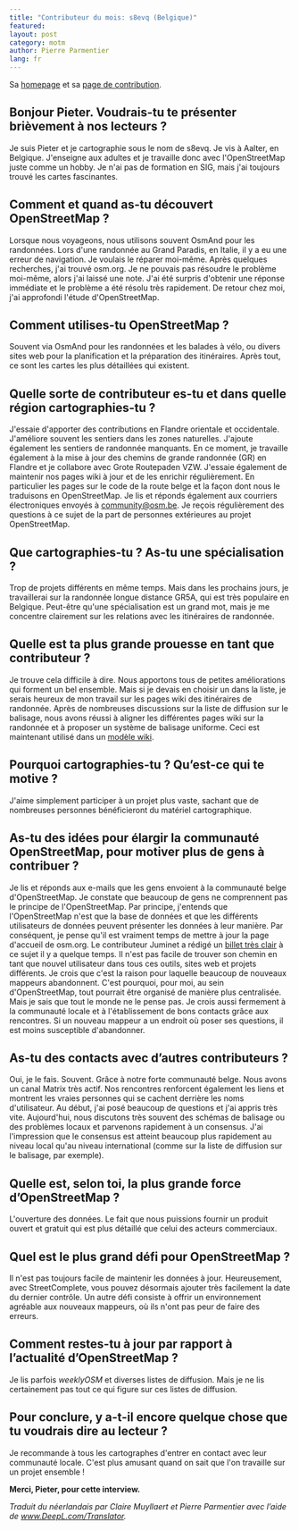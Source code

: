 ```yaml
---
title: "Contributeur du mois: s8evq (Belgique)"
featured:
layout: post
category: motm
author: Pierre Parmentier
lang: fr
---
```


Sa [homepage](https://www.openstreetmap.org/user/s8evq) et sa [page de contribution](https://hdyc.neis-one.org/?s8evq).

## Bonjour Pieter. Voudrais-tu te présenter brièvement à nos lecteurs ?

Je suis Pieter et je cartographie sous le nom de s8evq. Je vis à Aalter, en Belgique. J'enseigne aux adultes et je travaille donc avec l'OpenStreetMap juste comme un hobby. Je n'ai pas de formation en SIG, mais j'ai toujours trouvé les cartes fascinantes.

## Comment et quand as-tu découvert OpenStreetMap ?

Lorsque nous voyageons, nous utilisons souvent OsmAnd pour les randonnées. Lors d'une randonnée au Grand Paradis, en Italie, il y a eu une erreur de navigation. Je voulais le réparer moi-même. Après quelques recherches, j'ai trouvé osm.org. Je ne pouvais pas résoudre le problème moi-même, alors j'ai laissé une note. J'ai été surpris d'obtenir une réponse immédiate et le problème a été résolu très rapidement. De retour chez moi, j'ai approfondi l'étude d'OpenStreetMap.

## Comment utilises-tu OpenStreetMap ?

Souvent via OsmAnd pour les randonnées et les balades à vélo, ou divers sites web pour la planification et la préparation des itinéraires. Après tout, ce sont les cartes les plus détaillées qui existent.

## Quelle sorte de contributeur es-tu et dans quelle région cartographies-tu ?

J'essaie d'apporter des contributions en Flandre orientale et occidentale. J'améliore souvent les sentiers dans les zones naturelles. J'ajoute également les sentiers de randonnée manquants. En ce moment, je travaille également à la mise à jour des chemins de grande randonnée (GR) en Flandre et je collabore avec Grote Routepaden VZW. J'essaie également de maintenir nos pages wiki à jour et de les enrichir régulièrement. En particulier les pages sur le code de la route belge et la façon dont nous le traduisons en OpenStreetMap. Je lis et réponds également aux courriers électroniques envoyés à community@osm.be. Je reçois régulièrement des questions à ce sujet de la part de personnes extérieures au projet OpenStreetMap.

## Que cartographies-tu ? As-tu une spécialisation ?

Trop de projets différents en même temps. Mais dans les prochains jours, je travaillerai sur la randonnée longue distance GR5A, qui est très populaire en Belgique. Peut-être qu'une spécialisation est un grand mot, mais je me concentre clairement sur les relations avec les itinéraires de randonnée.

## Quelle est ta plus grande prouesse en tant que contributeur ?

Je trouve cela difficile à dire. Nous apportons tous de petites améliorations qui forment un bel ensemble. Mais si je devais en choisir un dans la liste, je serais heureux de mon travail sur les pages wiki des itinéraires de randonnée. Après de nombreuses discussions sur la liste de diffusion sur le balisage, nous avons réussi à aligner les différentes pages wiki sur la randonnée et à proposer un système de balisage uniforme. Ceci est maintenant utilisé dans un [modèle wiki](https://wiki.openstreetmap.org/wiki/Hiking#Tags_of_the_relation).

## Pourquoi cartographies-tu ? Qu’est-ce qui te motive ?

J'aime simplement participer à un projet plus vaste, sachant que de nombreuses personnes bénéficieront du matériel cartographique.

## As-tu des idées pour élargir la communauté OpenStreetMap, pour motiver plus de gens à contribuer ?

Je lis et réponds aux e-mails que les gens envoient à la communauté belge d'OpenStreetMap. Je constate que beaucoup de gens ne comprennent pas le principe de l'OpenStreetMap. Par principe, j'entends que l'OpenStreetMap n'est que la base de données et que les différents utilisateurs de données peuvent présenter les données à leur manière. Par conséquent, je pense qu'il est vraiment temps de mettre à jour la page d'accueil de osm.org. Le contributeur Juminet a rédigé un [billet très clair](https://www.openstreetmap.org/user/juminet/diary/391470) à ce sujet il y a quelque temps. Il n'est pas facile de trouver son chemin en tant que nouvel utilisateur dans tous ces outils, sites web et projets différents. Je crois que c'est la raison pour laquelle beaucoup de nouveaux mappeurs abandonnent. C'est pourquoi, pour moi, au sein d'OpenStreetMap, tout pourrait être organisé de manière plus centralisée. Mais je sais que tout le monde ne le pense pas.
Je crois aussi fermement à la communauté locale et à l'établissement de bons contacts grâce aux rencontres. Si un nouveau mappeur a un endroit où poser ses questions, il est moins susceptible d'abandonner.

## As-tu des contacts avec d’autres contributeurs ?

Oui, je le fais. Souvent. Grâce à notre forte communauté belge. Nous avons un canal Matrix très actif. Nos rencontres renforcent également les liens et montrent les vraies personnes qui se cachent derrière les noms d'utilisateur. Au début, j'ai posé beaucoup de questions et j'ai appris très vite. Aujourd'hui, nous discutons très souvent des schémas de balisage ou des problèmes locaux et parvenons rapidement à un consensus. J'ai l'impression que le consensus est atteint beaucoup plus rapidement au niveau local qu'au niveau international (comme sur la liste de diffusion sur le balisage, par exemple).

## Quelle est, selon toi, la plus grande force d’OpenStreetMap ?

L'ouverture des données. Le fait que nous puissions fournir un produit ouvert et gratuit qui est plus détaillé que celui des acteurs commerciaux.

## Quel est le plus grand défi pour OpenStreetMap ?

Il n'est pas toujours facile de maintenir les données à jour. Heureusement, avec StreetComplete, vous pouvez désormais ajouter très facilement la date du dernier contrôle. Un autre défi consiste à offrir un environnement agréable aux nouveaux mappeurs, où ils n'ont pas peur de faire des erreurs.

## Comment restes-tu à jour par rapport à l’actualité d’OpenStreetMap ?

Je lis parfois _weeklyOSM_ et diverses listes de diffusion. Mais je ne lis certainement pas tout ce qui figure sur ces listes de diffusion.

## Pour conclure, y a-t-il encore quelque chose que tu voudrais dire au lecteur ?

Je recommande à tous les cartographes d'entrer en contact avec leur communauté locale. C'est plus amusant quand on sait que l'on travaille sur un projet ensemble !

**Merci, Pieter, pour cette interview.**

*Traduit du néerlandais par Claire Muyllaert et Pierre Parmentier avec l’aide de www.DeepL.com/Translator.*
